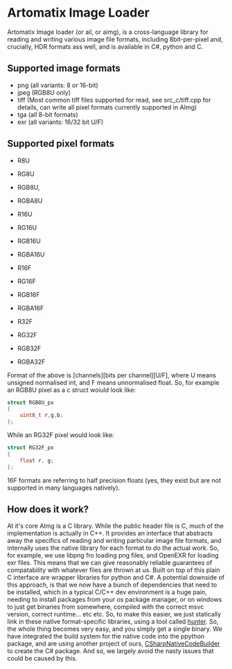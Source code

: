 # Artomatix Image Loader
Artomatix Image loader (or ail, or aimg), is a cross-language library for reading and writing various image file formats, including 8bit-per-pixel and, crucially, HDR formats ass well, and is available in C#, python and C.

## Supported image formats
- png (all variants: 8 or 16-bit)
- jpeg (RGB8U only)
- tiff (Most common tiff files supported for read, see src_c/tiff.cpp for details, can write all pixel formats currently supported in AImg)
- tga (all 8-bit formats)
- exr (all variants: 16/32 bit U/F)

## Supported pixel formats
- R8U
- RG8U
- RGB8U,
- RGBA8U


- R16U
- RG16U
- RGB16U
- RGBA16U


- R16F
- RG16F
- RGB16F
- RGBA16F


- R32F
- RG32F
- RGB32F
- RGBA32F

Format of the above is \[channels\]\[bits per channel\]\[U/F\], where U means unsigned normalised int, and F means unnormalised float.
So, for example an RGB8U pixel as a c struct woiuld look like:
```c
struct RGB8U_px
{
    uint8_t r,g,b;
};
```

While an RG32F pixel would look like:
```c
struct RG32F_px
{
    float r, g;
};
```

16F formats are referring to half precision floats (yes, they exist but are not supported in many languages natively).

## How does it work?
At it's core AImg is a C library. While the public header file is C, much of the implementation is actually in C++.
It provides an interface that abstracts away the specifics of reading and writing particular image file formats, and internally uses the native library for each format to do the actual work. So, for example, we use libpng fro loading png files, and OpenEXR for loading exr files. This means that we can give reasonably reliable guarantees of compatability with whatever files are thrown at us. Built on top of this plain C interface are wrapper libraries for python and C#.
A potential downside of this approach, is that we now have a bunch of dependencies that need to be installed, which in a typical C/C++ dev environment is a huge pain, needing to install packages from your os package manager, or on windows to just get binaries from somewhere, compiled with the correct msvc version, correct runtime... etc etc. So, to make this easier, we just statically link in these native format-specific libraries, using a tool called [hunter](https://github.com/ruslo/hunter). So, the whole thing becomes very easy, and you simply get a single binary. We have integrated the build system for the native code into the ppython package, and are using another project of ours, [CSharpNativeCodeBuilder](https://github.com/Artomatix/CSharpNativeCodeBuilder) to create the C# package. And so, we largely avoid the nasty issues that could be caused by this.
